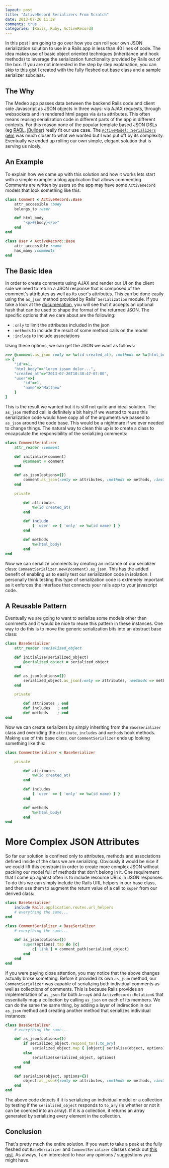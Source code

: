 ```yaml
---
layout: post
title: "ActiveRecord Serializers From Scratch"
date: 2013-07-26 11:38
comments: true
categories: [Rails, Ruby, ActiveRecord]
---
```


In this post I am going to go over how you can roll your own JSON serialization solution to use in a Rails app in less than 40 lines of code. The idea makes use of basic object oriented techniques (inheritance and hook methods) to leverage the serialization functionality provided by Rails out of the box.<!-- more --> If you are not interested in the step by step explanation, you can skip to [this gist](https://gist.github.com/matthewrobertson/6129035) I created with the fully fleshed out base class and a sample serializer subclass.

## The Why

The Medeo app passes data between the backend Rails code and client side Javascript as JSON objects in three ways: via AJAX requests, through websockets and in rendered html pages via `data` attributes. This often means reusing serialization code in different parts of the app in different contexts. For this reason none of the popular template based JSON DSLs (eg [RABL](https://github.com/nesquena/rabl), [jBuilder](https://github.com/rails/jbuilder)) really fit our use case. The [`ActiveModel::Serializers` gem](https://github.com/rails-api/active_model_serializers) was much closer to what we wanted but I was put off by its complexity. Eventually we ended up rolling our own simple, elegant solution that is serving us nicely.

## An Example

To explain how we came up with this solution and how it works lets start with a simple example: a blog application that allows commenting. Comments are written by users so the app may have some `ActiveRecord` models that look something like this:

```ruby
class Comment < ActiveRecord::Base
	attr_accessible :body
	belongs_to :user

	def html_body
		"<p>#{body}</p>"
	end
end

class User < ActiveRecord::Base
	attr_accessible :name
	has_many :comments
end
```

## The Basic Idea

In order to create comments using AJAX and render our UI on the client side we need to return a JSON response that is composed of the comment's attributes as well as its user's attributes. This can be done easily using the `as_json` method provided by Rails' `Serialization` module. If you take a look at the [documenation](http://api.rubyonrails.org/classes/ActiveModel/Serializers/JSON.html), you will see that it accepts an optional hash that can be used to shape the format of the returned JSON. The specific options that we care about are the following:

- `:only` to limit the attributes included in the json
- `:methods` to include the result of some method calls on the model
- `:include` to include associations

Using these options, we can get the JSON we want as follows:

```ruby
>>> @comment.as_json :only => %w(id created_at), :methods => %w(html_body), :include => { 'user' => { 'only' => %w(id name) } }
=> {
	"id"=>1,
	"html_body"=>"lorem ipsum dolor...",
	"created_at"=>"2013-07-26T10:38:47-07:00",
	"user"=>{
		"id"=>1,
		"name"=>"Matthew"
	}
}
```

This is the result we wanted but it is still not quite and ideal solution. The `as_json` method call is definitely a bit hairy.If we wanted to reuse this serialization code would have copy all of the arguments we passed to `as_json` around the code base. This would be a nightmare if we ever needed to change things. The natural way to clean this up is to create a class to encapsulate the responsibility of the serializing comments:

```ruby
class CommentSerializer
	attr_reader :comment

	def initialize(comment)
		@comment = comment
	end

	def as_json(options={})
		comment.as_json(:only => attributes, :methods => methods, :include => include).merge(options)
	end

	private

		def attributes
			%w(id created_at)
		end

		def include
			{ 'user' => { 'only' => %w(id name) } }
		end

		def methods
			%w(html_body)
		end
end
```

Now we can serialize comments by creating an instance of our serializer class: `CommentSerializer.new(@comment).as_json`. This has the added benefit of enabling us to easily test our serialization code in isolation. I personally think testing this type of serialization code is extremely important as it enforces the interface that connects your rails app to your javascript code.

## A Reusable Pattern

Eventually we are going to want to serialize some models other than comments and it would be nice to reuse this pattern in these instances. One way to do this is to move the generic serialization bits into an abstract base class:

```ruby
class BaseSerializer
	attr_reader :serialized_object

	def initialize(serialized_object)
		@serialized_object = serialized_object
	end

	def as_json(options={})
		serialized_object.as_json(:only => attributes, :methods => methods, :include => includes).merge(options)
	end

	private

		def attributes ; end
		def includes   ; end
		def methods    ; end
end
```

Now we can create serializers by simply inheriting from the `BaseSerializer` class and overriding the `attribute`, `includes` and `methods` hook methods. Making use of this base class, our `CommentSerializer` ends up looking something like this:

```ruby
class CommentSerializer < BaseSerializer

	private

		def attributes
			%w(id created_at)
		end

		def includes
			{ 'user' => { 'only' => %w(id name) } }
		end

		def methods
			%w(html_body)
		end
end
```

# More Complex JSON Attributes

So far our solution is confined only to attributes, methods and associations defined inside of the class we are serializing. Obviously it would be nice if we could lift this constraint in order to create more complex JSON without packing our model full of methods that don't belong in it. One requirement that I come up against often is to include resource URLs in JSON responses. To do this we can simply include the Rails URL helpers in our base class, and then use them to augment the return value of a call to `super` from our derived class:

```ruby
class BaseSerializer
	include Rails.application.routes.url_helpers
	# everything the same...
end

class CommentSerializer < BaseSerializer
	# everything the same...

	def as_json(options={})
		super(options).tap do |c|
			c['link'] = comment_path(serialized_object)
		end
	end
end
```

If you were paying close attention, you may notice that the above changes actually broke something. Before it provided its own `as_json` method, our `CommentSerializer` was capable of serializing both individual comments as well as collections of comments. This is because Rails provides an implementation of `as_json` for both `Array`s and `ActiveRecord::Relation`s that essentially map a collection by calling `as_json` on each of its members. We can do the same the same thing, by adding a layer of indirection in our `as_json` method and creating another method that serializes individual instances:


```ruby
class BaseSerializer
	# everything the same...

	def as_json(options={})
		if serialized_object.respond_to?(:to_ary)
			serialized_object.map { |object| serialize(object, options) }
		else
			serialize(serialized_object, options)
		end
	end

	def serialize(object, options={})
		object.as_json({:only => attributes, :methods => methods, :include => includes}.merge(options))
	end
end
```

The above code detects if it is serializing an individual model or a collection by testing if the `serialized_object` responds to `to_ary` (ie whether or not it can be coerced into an array). If it is a collection, it returns an array generated by serializing every element in the collection.

## Conclusion

That's pretty much the entire solution. If you want to take a peak at the fully fleshed out `BaseSerializer` and `CommentSerializer` classes check out [this gist](https://gist.github.com/matthewrobertson/6129035). As always, I am interested to hear any opinions / suggestions you might have.
